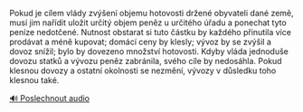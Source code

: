 
Pokud je cílem vlády zvýšení objemu hotovosti držené obyvateli dané země, musí jim nařídit uložit určitý objem peněz u určitého úřadu a ponechat tyto peníze nedotčené. Nutnost obstarat si tuto částku by každého přinutila více prodávat a méně kupovat; domácí ceny by klesly; vývoz by se zvýšil a dovoz snížil; bylo by dovezeno množství hotovosti. Kdyby vláda jednoduše dovozu statků a vývozu peněz zabránila, svého cíle by nedosáhla. Pokud klesnou dovozy a ostatní okolnosti se nezmění, vývozy v důsledku toho klesnou také.

[🔊 Poslechnout audio](/data/7-paragraphs/audio/chapter_83/para_003-Pokud-je-clem-vldy-zven-objemu-hotovosti-dre.mp3)
